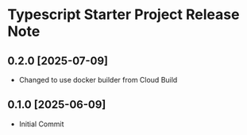 # Typescript Starter Project Release Note

## 0.2.0 [2025-07-09]

* Changed to use docker builder from Cloud Build

## 0.1.0 [2025-06-09]

* Initial Commit
